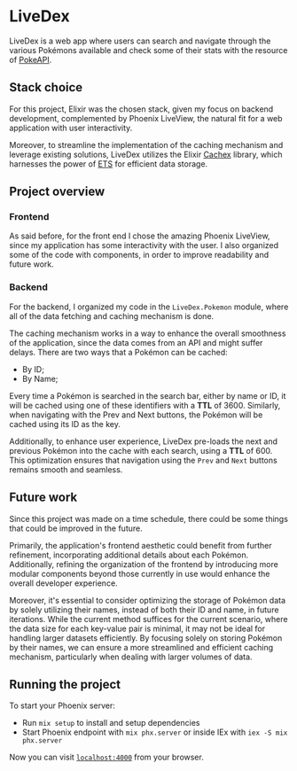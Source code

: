 # LiveDex

LiveDex is a web app where users can search and navigate through the various Pokémons available and check some of their stats with the resource of [PokeAPI](https://pokeapi.co/).


## Stack choice

For this project, Elixir was the chosen stack, given my focus on backend development, complemented by Phoenix LiveView, the natural fit for a web application with user interactivity.

Moreover, to streamline the implementation of the caching mechanism and leverage existing solutions, LiveDex utilizes the Elixir [Cachex](https://hexdocs.pm/cachex/getting-started.html) library, which harnesses the power of [ETS](https://hexdocs.pm/elixir/main/ets.html) for efficient data storage.


## Project overview

### Frontend

As said before, for the front end I chose the amazing Phoenix LiveView, since my application has some interactivity with the user.
I also organized some of the code with components, in order to improve readability and future work.

### Backend

For the backend, I organized my code in the `LiveDex.Pokemon` module, where all of the data fetching and caching mechanism is done.

The caching mechanism works in a way to enhance the overall smoothness of the application, since the data comes from an API and might suffer delays.
There are two ways that a Pokémon can be cached:
- By ID;
- By Name;

Every time a Pokémon is searched in the search bar, either by name or ID, it will be cached using one of these identifiers with a __TTL__ of 3600. Similarly, when navigating with the Prev and Next buttons, the Pokémon will be cached using its ID as the key.

Additionally, to enhance user experience, LiveDex pre-loads the next and previous Pokémon into the cache with each search, using a __TTL__ of 600. This optimization ensures that navigation using the `Prev` and `Next` buttons remains smooth and seamless.

## Future work

Since this project was made on a time schedule, there could be some things that could be improved in the future.

Primarily, the application's frontend aesthetic could benefit from further refinement, incorporating additional details about each Pokémon. Additionally, refining the organization of the frontend by introducing more modular components beyond those currently in use would enhance the overall developer experience.

Moreover, it's essential to consider optimizing the storage of Pokémon data by solely utilizing their names, instead of both their ID and name, in future iterations. While the current method suffices for the current scenario, where the data size for each key-value pair is minimal, it may not be ideal for handling larger datasets efficiently. By focusing solely on storing Pokémon by their names, we can ensure a more streamlined and efficient caching mechanism, particularly when dealing with larger volumes of data.

## Running the project

To start your Phoenix server:

  * Run `mix setup` to install and setup dependencies
  * Start Phoenix endpoint with `mix phx.server` or inside IEx with `iex -S mix phx.server`

Now you can visit [`localhost:4000`](http://localhost:4000) from your browser.

